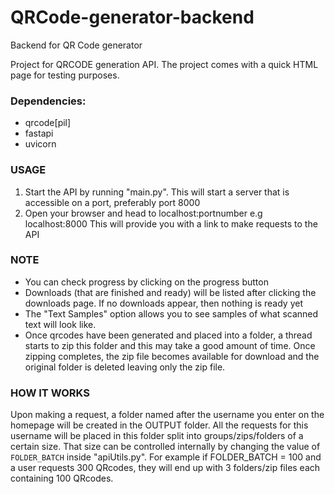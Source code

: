 # QRCode-generator-backend
Backend for QR Code generator

Project for QRCODE generation API. The project comes with a quick HTML page for testing purposes.

### Dependencies:
- qrcode[pil]
- fastapi
- uvicorn

### USAGE
1. Start the API by running "main.py".
 This will start a server that is accessible on a port, preferably port 8000
2. Open your browser and head to localhost:portnumber e.g localhost:8000
  This will provide you with a link to make requests to the API

### NOTE
- You can check progress by clicking on the progress button
- Downloads (that are finished and ready) will be listed after clicking the downloads page.
  If no downloads appear, then nothing is ready yet
- The "Text Samples" option allows you to see samples of what scanned text will look like.
- Once qrcodes have been generated and placed into a folder, a thread starts to zip this folder and this may take a good amount of time.
 Once zipping completes, the zip file becomes available for download and the original folder is deleted leaving only the zip file.

### HOW IT WORKS
Upon making a request, a folder named after the username you enter on the homepage will be created in the OUTPUT folder.
All the requests for this username will be placed in this folder split into groups/zips/folders of a certain size.
That size can be controlled internally by changing the value of `FOLDER_BATCH` inside "apiUtils.py".
For example if FOLDER_BATCH = 100 and a user requests 300 QRcodes, they will end up with 3 folders/zip files each containing 100 QRcodes.

